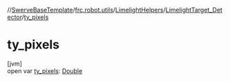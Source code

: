 //[SwerveBaseTemplate](../../../../index.md)/[frc.robot.utils](../../index.md)/[LimelightHelpers](../index.md)/[LimelightTarget_Detector](index.md)/[ty_pixels](ty_pixels.md)

# ty_pixels

[jvm]\
open var [ty_pixels](ty_pixels.md): [Double](https://kotlinlang.org/api/latest/jvm/stdlib/kotlin/-double/index.html)

